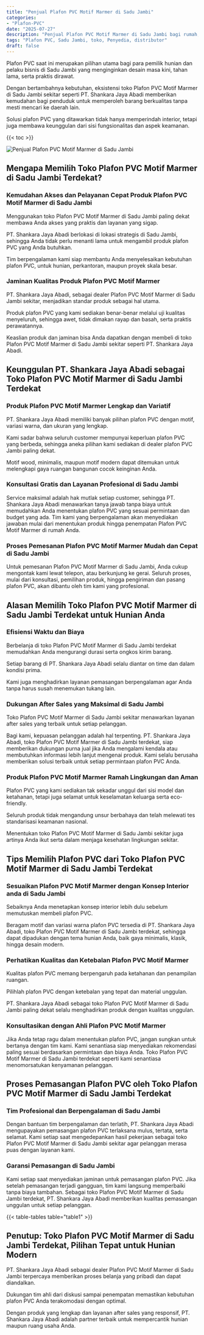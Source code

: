 ```yaml
---
title: "Penjual Plafon PVC Motif Marmer di Sadu Jambi"
categories: 
- "Plafon-PVC"
date: "2025-07-27"
description: "Penjual Plafon PVC Motif Marmer di Sadu Jambi bagi rumah, kantor, serta gerai. Produk terbaik, pilihan motif, variasi warna menarik, dengan jasa penempatan dikerjakan oleh teknisi berpengalaman dan garansi resmi!|Layanan distribusi Plafon PVC Motif Marmer di Sadu Jambi untuk kebutuhan hunian, kantor, maupun ritel, dengan material berkualitas dan pemasangan oleh tim ahli dan kepastian resmi.|Solusi Plafon PVC Motif Marmer di Sadu Jambi yang terpercaya bagi rumah, perkantoran, dan ritel, bersama plafon unggulan dan pemasangan oleh tim ahli serta garansi resmi.|Distribusi Plafon PVC Motif Marmer di Sadu Jambi untuk rumah, office, serta gerai, beserta material terbaik dan pemasangan dikerjakan oleh tenaga ahli profesional, lengkap dengan kepastian resmi.}"
tags: "Plafon PVC, Sadu Jambi, toko, Penyedia, distributor"
draft: false
---
```


Plafon PVC saat ini merupakan pilihan utama bagi para pemilik hunian dan pelaku bisnis di Sadu Jambi yang menginginkan desain masa kini, tahan lama, serta praktis dirawat.

Dengan bertambahnya kebutuhan, eksistensi toko Plafon PVC Motif Marmer di Sadu Jambi sekitar seperti PT. Shankara Jaya Abadi memberikan kemudahan bagi penduduk untuk memperoleh barang berkualitas tanpa mesti mencari ke daerah lain.

Solusi plafon PVC yang ditawarkan tidak hanya memperindah interior, tetapi juga membawa keunggulan dari sisi fungsionalitas dan aspek keamanan.

{{< toc >}}

![Penjual Plafon PVC Motif Marmer di Sadu Jambi](/images/Plafon-PVC/Penjual-Plafon-PVC-Motif-Marmer-di-Sadu-Jambi.png)


## Mengapa Memilih Toko Plafon PVC Motif Marmer di Sadu Jambi Terdekat?

### Kemudahan Akses dan Pelayanan Cepat Produk Plafon PVC Motif Marmer di Sadu Jambi

Menggunakan toko Plafon PVC Motif Marmer di Sadu Jambi paling dekat membawa Anda akses yang praktis dan layanan yang sigap.

PT. Shankara Jaya Abadi berlokasi di lokasi strategis di Sadu Jambi, sehingga Anda tidak perlu menanti lama untuk mengambil produk plafon PVC yang Anda butuhkan.

Tim berpengalaman kami siap membantu Anda menyelesaikan kebutuhan plafon PVC, untuk hunian, perkantoran, maupun proyek skala besar.

### Jaminan Kualitas Produk Plafon PVC Motif Marmer

PT. Shankara Jaya Abadi, sebagai dealer Plafon PVC Motif Marmer di Sadu Jambi sekitar, menjadikan standar produk sebagai hal utama.

Produk plafon PVC yang kami sediakan benar-benar melalui uji kualitas menyeluruh, sehingga awet, tidak dimakan rayap dan basah, serta praktis perawatannya.

Keaslian produk dan jaminan bisa Anda dapatkan dengan membeli di toko Plafon PVC Motif Marmer di Sadu Jambi sekitar seperti PT. Shankara Jaya Abadi.

## Keunggulan PT. Shankara Jaya Abadi sebagai Toko Plafon PVC Motif Marmer di Sadu Jambi Terdekat

### Produk Plafon PVC Motif Marmer Lengkap dan Variatif

PT. Shankara Jaya Abadi memiliki banyak pilihan plafon PVC dengan motif, variasi warna, dan ukuran yang lengkap.

Kami sadar bahwa seluruh customer mempunyai keperluan plafon PVC yang berbeda, sehingga aneka pilihan kami sediakan di dealer plafon PVC Jambi paling dekat.

Motif wood, minimalis, maupun motif modern dapat ditemukan untuk melengkapi gaya ruangan bangunan cocok keinginan Anda.

### Konsultasi Gratis dan Layanan Profesional di Sadu Jambi

Service maksimal adalah hak mutlak setiap customer, sehingga PT. Shankara Jaya Abadi menawarkan tanya jawab tanpa biaya untuk memudahkan Anda menentukan plafon PVC yang sesuai permintaan dan budget yang ada. Tim kami yang berpengalaman akan menyediakan jawaban mulai dari menentukan produk hingga penempatan Plafon PVC Motif Marmer di rumah Anda.

### Proses Pemesanan Plafon PVC Motif Marmer Mudah dan Cepat di Sadu Jambi

Untuk pemesanan Plafon PVC Motif Marmer di Sadu Jambi, Anda cukup mengontak kami lewat telepon, atau berkunjung ke gerai. Seluruh proses, mulai dari konsultasi, pemilihan produk, hingga pengiriman dan pasang plafon PVC, akan dibantu oleh tim kami yang profesional.

## Alasan Memilih Toko Plafon PVC Motif Marmer di Sadu Jambi Terdekat untuk Hunian Anda

### Efisiensi Waktu dan Biaya

Berbelanja di toko Plafon PVC Motif Marmer di Sadu Jambi terdekat memudahkan Anda mengurangi durasi serta ongkos kirim barang.

Setiap barang di PT. Shankara Jaya Abadi selalu diantar on time dan dalam kondisi prima.

Kami juga menghadirkan layanan pemasangan berpengalaman agar Anda tanpa harus susah menemukan tukang lain.

### Dukungan After Sales yang Maksimal di Sadu Jambi

Toko Plafon PVC Motif Marmer di Sadu Jambi sekitar menawarkan layanan after sales yang terbaik untuk setiap pelanggan.

Bagi kami, kepuasan pelanggan adalah hal terpenting. PT. Shankara Jaya Abadi, toko Plafon PVC Motif Marmer di Sadu Jambi terdekat, siap memberikan dukungan purna jual jika Anda mengalami kendala atau membutuhkan informasi lebih lanjut mengenai produk. Kami selalu berusaha memberikan solusi terbaik untuk setiap permintaan plafon PVC Anda.

### Produk Plafon PVC Motif Marmer Ramah Lingkungan dan Aman

Plafon PVC yang kami sediakan tak sekadar unggul dari sisi model dan ketahanan, tetapi juga selamat untuk keselamatan keluarga serta eco-friendly.

Seluruh produk tidak mengandung unsur berbahaya dan telah melewati tes standarisasi keamanan nasional.

Menentukan toko Plafon PVC Motif Marmer di Sadu Jambi sekitar juga artinya Anda ikut serta dalam menjaga kesehatan lingkungan sekitar.

## Tips Memilih Plafon PVC dari Toko Plafon PVC Motif Marmer di Sadu Jambi Terdekat

### Sesuaikan Plafon PVC Motif Marmer dengan Konsep Interior anda di Sadu Jambi

Sebaiknya Anda menetapkan konsep interior lebih dulu sebelum memutuskan membeli plafon PVC.

Beragam motif dan variasi warna plafon PVC tersedia di PT. Shankara Jaya Abadi, toko Plafon PVC Motif Marmer di Sadu Jambi terdekat, sehingga dapat dipadukan dengan tema hunian Anda, baik gaya minimalis, klasik, hingga desain modern.

### Perhatikan Kualitas dan Ketebalan Plafon PVC Motif Marmer

Kualitas plafon PVC memang berpengaruh pada ketahanan dan penampilan ruangan.

Pilihlah plafon PVC dengan ketebalan yang tepat dan material unggulan.

PT. Shankara Jaya Abadi sebagai toko Plafon PVC Motif Marmer di Sadu Jambi paling dekat selalu menghadirkan produk dengan kualitas unggulan.

### Konsultasikan dengan Ahli Plafon PVC Motif Marmer

Jika Anda tetap ragu dalam menentukan plafon PVC, jangan sungkan untuk bertanya dengan tim kami. Kami senantiasa siap menyediakan rekomendasi paling sesuai berdasarkan permintaan dan biaya Anda. Toko Plafon PVC Motif Marmer di Sadu Jambi terdekat seperti kami senantiasa menomorsatukan kenyamanan pelanggan.

## Proses Pemasangan Plafon PVC oleh Toko Plafon PVC Motif Marmer di Sadu Jambi Terdekat

### Tim Profesional dan Berpengalaman di Sadu Jambi

Dengan bantuan tim berpengalaman dan terlatih, PT. Shankara Jaya Abadi mengupayakan pemasangan plafon PVC terlaksana mulus, tertata, serta selamat. Kami setiap saat mengedepankan hasil pekerjaan sebagai toko Plafon PVC Motif Marmer di Sadu Jambi sekitar agar pelanggan merasa puas dengan layanan kami.

### Garansi Pemasangan di Sadu Jambi

Kami setiap saat menyediakan jaminan untuk pemasangan plafon PVC. Jika setelah pemasangan terjadi gangguan, tim kami langsung memperbaiki tanpa biaya tambahan. Sebagai toko Plafon PVC Motif Marmer di Sadu Jambi terdekat, PT. Shankara Jaya Abadi memberikan kualitas pemasangan unggulan untuk setiap pelanggan.

{{< table-tables table="table1" >}}

## Penutup: Toko Plafon PVC Motif Marmer di Sadu Jambi Terdekat, Pilihan Tepat untuk Hunian Modern

PT. Shankara Jaya Abadi sebagai dealer Plafon PVC Motif Marmer di Sadu Jambi terpercaya memberikan proses belanja yang pribadi dan dapat diandalkan.

Dukungan tim ahli dari diskusi sampai penempatan memastikan kebutuhan plafon PVC Anda terakomodasi dengan optimal.

Dengan produk yang lengkap dan layanan after sales yang responsif, PT. Shankara Jaya Abadi adalah partner terbaik untuk mempercantik hunian maupun ruang usaha Anda.
